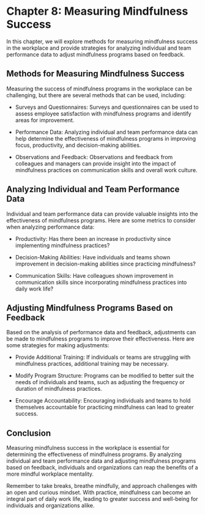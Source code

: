 Chapter 8: Measuring Mindfulness Success
========================================

In this chapter, we will explore methods for measuring mindfulness success in the workplace and provide strategies for analyzing individual and team performance data to adjust mindfulness programs based on feedback.

Methods for Measuring Mindfulness Success
-----------------------------------------

Measuring the success of mindfulness programs in the workplace can be challenging, but there are several methods that can be used, including:

* Surveys and Questionnaires: Surveys and questionnaires can be used to assess employee satisfaction with mindfulness programs and identify areas for improvement.

* Performance Data: Analyzing individual and team performance data can help determine the effectiveness of mindfulness programs in improving focus, productivity, and decision-making abilities.

* Observations and Feedback: Observations and feedback from colleagues and managers can provide insight into the impact of mindfulness practices on communication skills and overall work culture.

Analyzing Individual and Team Performance Data
----------------------------------------------

Individual and team performance data can provide valuable insights into the effectiveness of mindfulness programs. Here are some metrics to consider when analyzing performance data:

* Productivity: Has there been an increase in productivity since implementing mindfulness practices?

* Decision-Making Abilities: Have individuals and teams shown improvement in decision-making abilities since practicing mindfulness?

* Communication Skills: Have colleagues shown improvement in communication skills since incorporating mindfulness practices into daily work life?

Adjusting Mindfulness Programs Based on Feedback
------------------------------------------------

Based on the analysis of performance data and feedback, adjustments can be made to mindfulness programs to improve their effectiveness. Here are some strategies for making adjustments:

* Provide Additional Training: If individuals or teams are struggling with mindfulness practices, additional training may be necessary.

* Modify Program Structure: Programs can be modified to better suit the needs of individuals and teams, such as adjusting the frequency or duration of mindfulness practices.

* Encourage Accountability: Encouraging individuals and teams to hold themselves accountable for practicing mindfulness can lead to greater success.

Conclusion
----------

Measuring mindfulness success in the workplace is essential for determining the effectiveness of mindfulness programs. By analyzing individual and team performance data and adjusting mindfulness programs based on feedback, individuals and organizations can reap the benefits of a more mindful workplace mentality.

Remember to take breaks, breathe mindfully, and approach challenges with an open and curious mindset. With practice, mindfulness can become an integral part of daily work life, leading to greater success and well-being for individuals and organizations alike.
